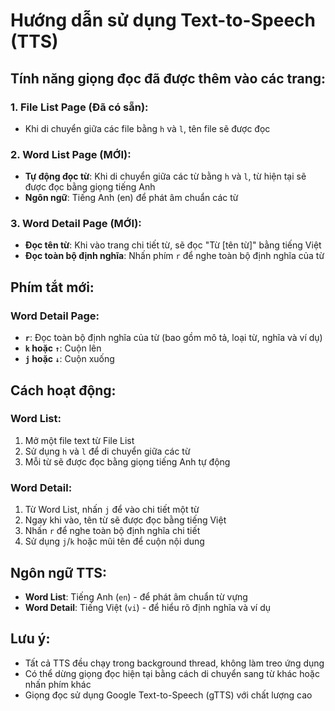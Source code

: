 # Hướng dẫn sử dụng Text-to-Speech (TTS)

## Tính năng giọng đọc đã được thêm vào các trang:

### 1. **File List Page** (Đã có sẵn):

- Khi di chuyển giữa các file bằng `h` và `l`, tên file sẽ được đọc

### 2. **Word List Page** (MỚI):

- **Tự động đọc từ**: Khi di chuyển giữa các từ bằng `h` và `l`, từ hiện tại sẽ được đọc bằng giọng tiếng Anh
- **Ngôn ngữ**: Tiếng Anh (en) để phát âm chuẩn các từ

### 3. **Word Detail Page** (MỚI):

- **Đọc tên từ**: Khi vào trang chi tiết từ, sẽ đọc "Từ [tên từ]" bằng tiếng Việt
- **Đọc toàn bộ định nghĩa**: Nhấn phím `r` để nghe toàn bộ định nghĩa của từ

## Phím tắt mới:

### Word Detail Page:

- **`r`**: Đọc toàn bộ định nghĩa của từ (bao gồm mô tả, loại từ, nghĩa và ví dụ)
- **`k` hoặc `↑`**: Cuộn lên
- **`j` hoặc `↓`**: Cuộn xuống

## Cách hoạt động:

### Word List:

1. Mở một file text từ File List
2. Sử dụng `h` và `l` để di chuyển giữa các từ
3. Mỗi từ sẽ được đọc bằng giọng tiếng Anh tự động

### Word Detail:

1. Từ Word List, nhấn `j` để vào chi tiết một từ
2. Ngay khi vào, tên từ sẽ được đọc bằng tiếng Việt
3. Nhấn `r` để nghe toàn bộ định nghĩa chi tiết
4. Sử dụng `j`/`k` hoặc mũi tên để cuộn nội dung

## Ngôn ngữ TTS:

- **Word List**: Tiếng Anh (`en`) - để phát âm chuẩn từ vựng
- **Word Detail**: Tiếng Việt (`vi`) - để hiểu rõ định nghĩa và ví dụ

## Lưu ý:

- Tất cả TTS đều chạy trong background thread, không làm treo ứng dụng
- Có thể dừng giọng đọc hiện tại bằng cách di chuyển sang từ khác hoặc nhấn phím khác
- Giọng đọc sử dụng Google Text-to-Speech (gTTS) với chất lượng cao
